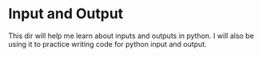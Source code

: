 # Input and Output

This dir will help me learn about inputs and outputs in python.  I will also be using it to practice writing code for python input and output.